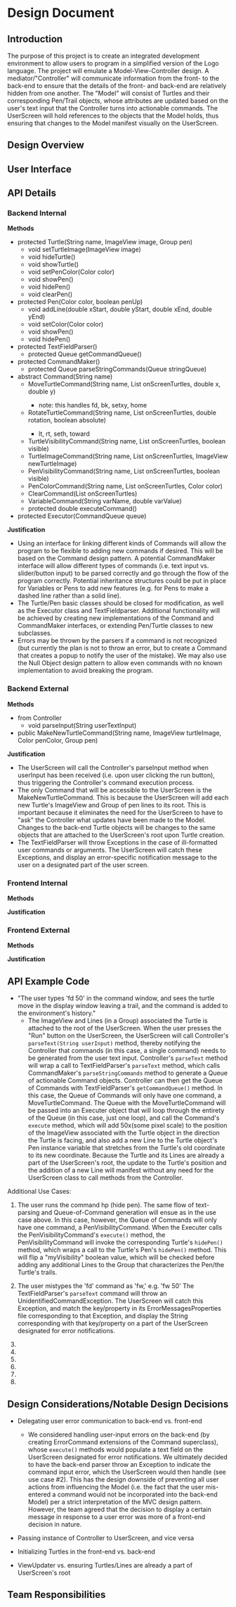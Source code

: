 # Design Document

## Introduction
The purpose of this project is to create an integrated development environment to allow users to program in a simplified version of the Logo language. The project will emulate a Model-View-Controller design. A mediator/"Controller" will communicate information from the front- to the back-end to ensure that the details of the front- and back-end are relatively hidden from one another. The "Model" will consist of Turtles and their corresponding Pen/Trail objects, whose attributes are updated based on the user's text input that the Controller turns into actionable commands. The UserScreen will hold references to the objects that the Model holds, thus ensuring that changes to the Model manifest visually on the UserScreen.

## Design Overview

## User Interface

## API Details 

### Backend Internal
**Methods**
* protected Turtle(String name, ImageView image, Group pen) 
    * void setTurtleImage(ImageView image)
    * void hideTurtle()
    * void showTurtle()
    * void setPenColor(Color color) 
    * void showPen()
    * void hidePen()
    * void clearPen()
* protected Pen(Color color, boolean penUp)
    * void addLine(double xStart, double yStart, double xEnd, double yEnd)
    * void setColor(Color color) 
    * void showPen()
    * void hidePen()
* protected TextFieldParser()
    * protected Queue<Command> getCommandQueue()
* protected CommandMaker()
    * protected Queue<Command> parseStringCommands(Queue<String> stringQueue)
* abstract Command(String name)
    * MoveTurtleCommand(String name, List<Turtle> onScreenTurtles, double x, double y)
        * note: this handles fd, bk, setxy, home
    * RotateTurtleCommand(String name, List<Turtle> onScreenTurtles, double rotation, boolean absolute) 
        * lt, rt, seth, toward
    * TurtleVisibilityCommand(String name, List<Turtle> onScreenTurtles, boolean visible)
    * TurtleImageCommand(String name, List<Turtle> onScreenTurtles, ImageView newTurtleImage)
    * PenVisibilityCommand(String name, List<Turtle> onScreenTurtles, boolean visible)
    * PenColorCommand(String name, List<Turtle> onScreenTurtles, Color color)
    * ClearCommand(List<Turtle> onScreenTurtles) 
    * VariableCommand(String varName, double varValue)
    * protected double executeCommand()
* protected Executor(CommandQueue queue)
    
    
**Justification**
* Using an interface for linking different kinds of Commands will allow the program to be flexible to adding new commands if desired. This will be based on the Command design pattern. A potential CommandMaker interface will allow different types of commands (i.e. text input vs. slider/button input) to be parsed correctly and go through the flow of the program correctly. Potential inheritance structures could be put in place for Variables or Pens to add new features (e.g. for Pens to make a dashed line rather than a solid line).
* The Turtle/Pen basic classes should be closed for modification, as well as the Executor class and TextFieldparser. Additional functionality will be achieved by creating new implementations of the Command and CommandMaker interfaces, or extending Pen/Turtle classes to new subclasses.
* Errors may be thrown by the parsers if a command is not recognized (but currently the plan is not to throw an error, but to create a Command that creates a popup to notify the user of the mistake). We may also use the Null Object design pattern to allow even commands with no known implementation to avoid breaking the program.

### Backend External
**Methods**
* from Controller
	* void parseInput(String userTextInput) 
* public MakeNewTurtleCommand(String name, ImageView turtleImage, Color penColor, Group pen)

**Justification**
* The UserScreen will call the Controller's parseInput method when userInput has been received (i.e. upon user clicking the run button), thus triggering the Controller's command execution process. 
* The only Command that will be accessible to the UserScreen is the MakeNewTurtleCommand. This is because the UserScreen will add each new Turtle's ImageView and Group of pen lines to its root. This is important because it eliminates the need for the UserScreen to have to "ask" the Controller what updates have been made to the Model. Changes to the back-end Turtle objects will be changes to the same objects that are attached to the UserScreen's root upon Turtle creation. 
* The TextFieldParser will throw Exceptions in the case of ill-formatted user commands or arguments. The UserScreen will catch these Exceptions, and display an error-specific notification message to the user on a designated part of the user screen.

### Frontend Internal
**Methods**

**Justification**

### Frontend External
**Methods**

**Justification**

## API Example Code
* "The user types 'fd 50' in the command window, and sees the turtle move in the display window leaving a trail, and the command is added to the environment's history."
	* The ImageView and Lines (in a Group) associated the Turtle is attached to the root of the UserScreen. When the user presses the "Run" button on the UserScreen, the UserScreen will call Controller's `parseText(String userInput)` method, thereby notifying the Controller that commands (in this case, a single command) needs to be generated from the user text input. Controller's `parseText` method will wrap a call to TextFieldParser's `parseText` method, which calls CommandMaker's `parseStringCommands` method to generate a Queue of actionable Command objects. Controller can then get the Queue of Commands with TextFieldParser's `getCommandQueue()` method. In this case, the Queue of Commands will only have one command, a MoveTurtleCommand. The Queue with the MoveTurtleCommand will be passed into an Executer object that will loop through the entirety of the Queue (in this case, just one loop), and call the Command's `execute` method, which will add 50x(some pixel scale) to the position of the ImageView associated with the Turtle object in the direction the Turtle is facing, and also add a new Line to the Turtle object's Pen instance variable that stretches from the Turtle's old coordinate to its new coordinate. Because the Turtle and its Lines are already a part of the UserScreen's root, the update to the Turtle's position and the addition of a new Line will manifest without any need for the UserScreen class to call methods from the Controller. 

Additional Use Cases:

1. The user runs the command hp (hide pen). 
The same flow of text-parsing and Queue-of-Command generation will ensue as in the use case above. In this case, however, the Queue of Commands will only have one command, a PenVisibilityCommand. When the Executer calls the PenVisibilityCommand's `execute()` method, the PenVisibilityCommand will invoke the corresponding Turtle's `hidePen()` method, which wraps a call to the Turtle's Pen's `hidePen()` method. This will flip a "myVisibility" boolean value, which will be checked before adding any additional Lines to the Group that characterizes the Pen/the Turtle's trails. 

2. The user mistypes the 'fd' command as 'fw,' e.g. 'fw 50' 
The TextFieldParser's `parseText` command will throw an UnidentifiedCommandException. The UserScreen will catch this Exception, and match the key/property in its ErrorMessagesProperties file corresponding to that Exception, and display the String corresponding with that key/property on a part of the UserScreen designated for error notifications. 

3.

4.

5.

6.

7.

8.

## Design Considerations/Notable Design Decisions

* Delegating user error communication to back-end vs. front-end 
	* We considered handling user-input errors on the back-end (by creating ErrorCommand extensions of the Command superclass), whose `execute()` methods would populate a text field on the UserScreen designated for error notifications. We ultimately decided to have the back-end parser throw an Exception to indicate the command input error, which the UserScreen would then handle (see use case #2). This has the design downside of preventing all user actions from influencing the Model (i.e. the fact that the user mis-entered a command would not be incorporated into the back-end Model) per a strict interpretation of the MVC design pattern. However, the team agreed that the decision to display a certain message in response to a user error was more of a front-end decision in nature. 

* Passing instance of Controller to UserScreen, and vice versa

* Initializing Turtles in the front-end vs. back-end 

* ViewUpdater vs. ensuring Turtles/Lines are already a part of UserScreen's root

## Team Responsibilities

